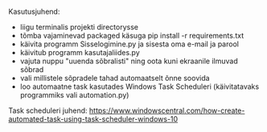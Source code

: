 Kasutusjuhend:

* liigu terminalis projekti directorysse
* tõmba vajaminevad packaged käsuga pip install -r requirements.txt
* käivita programm Sisselogimine.py ja sisesta oma e-mail ja parool
* käivitub programm kasutajaliides.py
* vajuta nuppu "uuenda sõbralisti" ning oota kuni ekraanile ilmuvad sõbrad
* vali millistele sõpradele tahad automaatselt õnne soovida
* loo automaatne task kasutades Windows Task Scheduleri (käivitatavaks programmiks vali automation.py)

Task scheduleri juhend: https://www.windowscentral.com/how-create-automated-task-using-task-scheduler-windows-10
